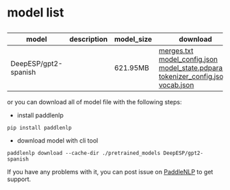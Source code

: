#  model list

##  

| model  | description | model_size  | download         |
| --- | --- | --- | --- |
|DeepESP/gpt2-spanish|  | 621.95MB | [merges.txt](https://bj.bcebos.com/paddlenlp/models/community/DeepESP/gpt2-spanish/merges.txt)<br>[model_config.json](https://bj.bcebos.com/paddlenlp/models/community/DeepESP/gpt2-spanish/model_config.json)<br>[model_state.pdparams](https://bj.bcebos.com/paddlenlp/models/community/DeepESP/gpt2-spanish/model_state.pdparams)<br>[tokenizer_config.json](https://bj.bcebos.com/paddlenlp/models/community/DeepESP/gpt2-spanish/tokenizer_config.json)<br>[vocab.json](https://bj.bcebos.com/paddlenlp/models/community/DeepESP/gpt2-spanish/vocab.json) |

or you can download all of model file with the following steps:

* install paddlenlp

```shell
pip install paddlenlp
```

* download model with cli tool

```shell
paddlenlp download --cache-dir ./pretrained_models DeepESP/gpt2-spanish
```

If you have any problems with it, you can post issue on [PaddleNLP](https://github.com/PaddlePaddle/PaddleNLP) to get support.
